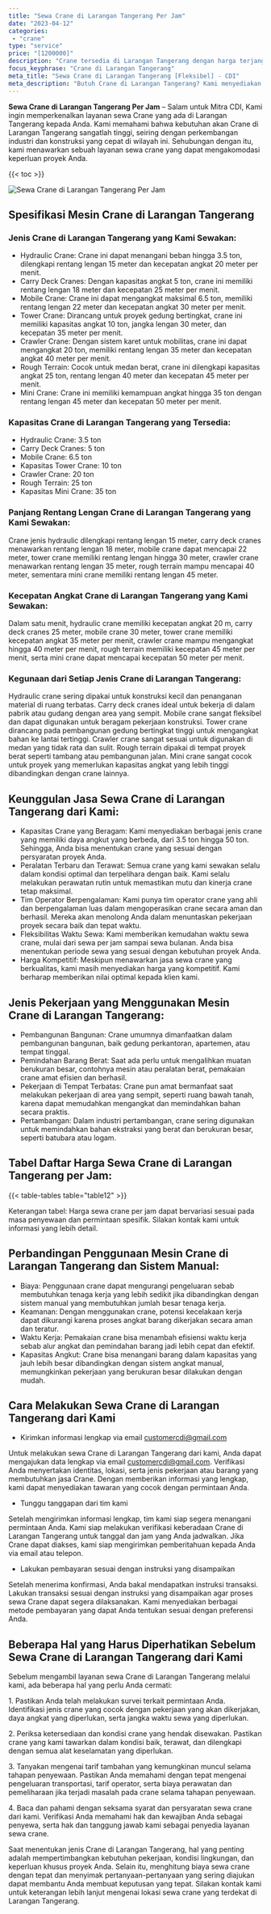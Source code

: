 ```yaml
---
title: "Sewa Crane di Larangan Tangerang Per Jam"
date: "2023-04-12"
categories:
 - "crane"
type: "service"
price: "[1200000]"
description: "Crane tersedia di Larangan Tangerang dengan harga terjangkau. Crane sering digunakan untuk proyek konstruksi sebagai peralatan andal yang efisien. Hubungi kami untuk info lengkap."
focus_keyphrase: "Crane di Larangan Tangerang"
meta_title: "Sewa Crane di Larangan Tangerang [Fleksibel] - CDI"
meta_description: "Butuh Crane di Larangan Tangerang? Kami menyediakan Crane berkualitas untuk pengangkatan berat. Nikmati harga terbaik hari ini."
---
```


**Sewa Crane di Larangan Tangerang Per Jam** – Salam untuk Mitra CDI, Kami ingin memperkenalkan layanan sewa Crane yang ada di Larangan Tangerang kepada Anda. Kami memahami bahwa kebutuhan akan Crane di Larangan Tangerang sangatlah tinggi, seiring dengan perkembangan industri dan konstruksi yang cepat di wilayah ini. Sehubungan dengan itu, kami menawarkan sebuah layanan sewa crane yang dapat mengakomodasi keperluan proyek Anda.

{{< toc >}}

![Sewa Crane di Larangan Tangerang Per Jam](/images/crane/crane-12.jpg)

## Spesifikasi Mesin Crane di Larangan Tangerang

### Jenis Crane di Larangan Tangerang yang Kami Sewakan:

*   Hydraulic Crane: Crane ini dapat menangani beban hingga 3.5 ton, dilengkapi rentang lengan 15 meter dan kecepatan angkat 20 meter per menit.
*   Carry Deck Cranes: Dengan kapasitas angkat 5 ton, crane ini memiliki rentang lengan 18 meter dan kecepatan 25 meter per menit.
*   Mobile Crane: Crane ini dapat mengangkat maksimal 6.5 ton, memiliki rentang lengan 22 meter dan kecepatan angkat 30 meter per menit.
*   Tower Crane: Dirancang untuk proyek gedung bertingkat, crane ini memiliki kapasitas angkat 10 ton, jangka lengan 30 meter, dan kecepatan 35 meter per menit.
*   Crawler Crane: Dengan sistem karet untuk mobilitas, crane ini dapat mengangkat 20 ton, memiliki rentang lengan 35 meter dan kecepatan angkat 40 meter per menit.
*   Rough Terrain: Cocok untuk medan berat, crane ini dilengkapi kapasitas angkat 25 ton, rentang lengan 40 meter dan kecepatan 45 meter per menit.
*   Mini Crane: Crane ini memiliki kemampuan angkat hingga 35 ton dengan rentang lengan 45 meter dan kecepatan 50 meter per menit.

### Kapasitas Crane di Larangan Tangerang yang Tersedia:

*   Hydraulic Crane: 3.5 ton
*   Carry Deck Cranes: 5 ton
*   Mobile Crane: 6.5 ton
*   Kapasitas Tower Crane: 10 ton
*   Crawler Crane: 20 ton
*   Rough Terrain: 25 ton
*   Kapasitas Mini Crane: 35 ton

### Panjang Rentang Lengan Crane di Larangan Tangerang yang Kami Sewakan:

Crane jenis hydraulic dilengkapi rentang lengan 15 meter, carry deck cranes menawarkan rentang lengan 18 meter, mobile crane dapat mencapai 22 meter, tower crane memiliki rentang lengan hingga 30 meter, crawler crane menawarkan rentang lengan 35 meter, rough terrain mampu mencapai 40 meter, sementara mini crane memiliki rentang lengan 45 meter.

### Kecepatan Angkat Crane di Larangan Tangerang yang Kami Sewakan:

Dalam satu menit, hydraulic crane memiliki kecepatan angkat 20 m, carry deck cranes 25 meter, mobile crane 30 meter, tower crane memiliki kecepatan angkat 35 meter per menit, crawler crane mampu mengangkat hingga 40 meter per menit, rough terrain memiliki kecepatan 45 meter per menit, serta mini crane dapat mencapai kecepatan 50 meter per menit.

### Kegunaan dari Setiap Jenis Crane di Larangan Tangerang:

Hydraulic crane sering dipakai untuk konstruksi kecil dan penanganan material di ruang terbatas. Carry deck cranes ideal untuk bekerja di dalam pabrik atau gudang dengan area yang sempit. Mobile crane sangat fleksibel dan dapat digunakan untuk beragam pekerjaan konstruksi. Tower crane dirancang pada pembangunan gedung bertingkat tinggi untuk mengangkat bahan ke lantai tertinggi. Crawler crane sangat sesuai untuk digunakan di medan yang tidak rata dan sulit. Rough terrain dipakai di tempat proyek berat seperti tambang atau pembangunan jalan. Mini crane sangat cocok untuk proyek yang memerlukan kapasitas angkat yang lebih tinggi dibandingkan dengan crane lainnya.

## Keunggulan Jasa Sewa Crane di Larangan Tangerang dari Kami:

*   Kapasitas Crane yang Beragam: Kami menyediakan berbagai jenis crane yang memiliki daya angkut yang berbeda, dari 3.5 ton hingga 50 ton. Sehingga, Anda bisa menentukan crane yang sesuai dengan persyaratan proyek Anda.
*   Peralatan Terbaru dan Terawat: Semua crane yang kami sewakan selalu dalam kondisi optimal dan terpelihara dengan baik. Kami selalu melakukan perawatan rutin untuk memastikan mutu dan kinerja crane tetap maksimal.
*   Tim Operator Berpengalaman: Kami punya tim operator crane yang ahli dan berpengalaman luas dalam mengoperasikan crane secara aman dan berhasil. Mereka akan menolong Anda dalam menuntaskan pekerjaan proyek secara baik dan tepat waktu.
*   Fleksibilitas Waktu Sewa: Kami memberikan kemudahan waktu sewa crane, mulai dari sewa per jam sampai sewa bulanan. Anda bisa menentukan periode sewa yang sesuai dengan kebutuhan proyek Anda.
*   Harga Kompetitif: Meskipun menawarkan jasa sewa crane yang berkualitas, kami masih menyediakan harga yang kompetitif. Kami berharap memberikan nilai optimal kepada klien kami.

## Jenis Pekerjaan yang Menggunakan Mesin Crane di Larangan Tangerang:

*   Pembangunan Bangunan: Crane umumnya dimanfaatkan dalam pembangunan bangunan, baik gedung perkantoran, apartemen, atau tempat tinggal.
*   Pemindahan Barang Berat: Saat ada perlu untuk mengalihkan muatan berukuran besar, contohnya mesin atau peralatan berat, pemakaian crane amat efisien dan berhasil.
*   Pekerjaan di Tempat Terbatas: Crane pun amat bermanfaat saat melakukan pekerjaan di area yang sempit, seperti ruang bawah tanah, karena dapat memudahkan mengangkat dan memindahkan bahan secara praktis.
*   Pertambangan: Dalam industri pertambangan, crane sering digunakan untuk memindahkan bahan ekstraksi yang berat dan berukuran besar, seperti batubara atau logam.

## Tabel Daftar Harga Sewa Crane di Larangan Tangerang per Jam:

{{< table-tables table="table12" >}}

Keterangan tabel: Harga sewa crane per jam dapat bervariasi sesuai pada masa penyewaan dan permintaan spesifik. Silakan kontak kami untuk informasi yang lebih detail.

## Perbandingan Penggunaan Mesin Crane di Larangan Tangerang dan Sistem Manual:

*   Biaya: Penggunaan crane dapat mengurangi pengeluaran sebab membutuhkan tenaga kerja yang lebih sedikit jika dibandingkan dengan sistem manual yang membutuhkan jumlah besar tenaga kerja.
*   Keamanan: Dengan menggunakan crane, potensi kecelakaan kerja dapat dikurangi karena proses angkat barang dikerjakan secara aman dan teratur.
*   Waktu Kerja: Pemakaian crane bisa menambah efisiensi waktu kerja sebab alur angkat dan pemindahan barang jadi lebih cepat dan efektif.
*   Kapasitas Angkut: Crane bisa menangani barang dalam kapasitas yang jauh lebih besar dibandingkan dengan sistem angkat manual, memungkinkan pekerjaan yang berukuran besar dilakukan dengan mudah.

## Cara Melakukan Sewa Crane di Larangan Tangerang dari Kami

*   Kirimkan informasi lengkap via email customercdi@gmail.com

Untuk melakukan sewa Crane di Larangan Tangerang dari kami, Anda dapat mengajukan data lengkap via email customercdi@gmail.com. Verifikasi Anda menyertakan identitas, lokasi, serta jenis pekerjaan atau barang yang membutuhkan jasa Crane. Dengan memberikan informasi yang lengkap, kami dapat menyediakan tawaran yang cocok dengan permintaan Anda.
*   Tunggu tanggapan dari tim kami

Setelah mengirimkan informasi lengkap, tim kami siap segera menangani permintaan Anda. Kami siap melakukan verifikasi keberadaan Crane di Larangan Tangerang untuk tanggal dan jam yang Anda jadwalkan. Jika Crane dapat diakses, kami siap mengirimkan pemberitahuan kepada Anda via email atau telepon.
*   Lakukan pembayaran sesuai dengan instruksi yang disampaikan

Setelah menerima konfirmasi, Anda bakal mendapatkan instruksi transaksi. Lakukan transaksi sesuai dengan instruksi yang disampaikan agar proses sewa Crane dapat segera dilaksanakan. Kami menyediakan berbagai metode pembayaran yang dapat Anda tentukan sesuai dengan preferensi Anda.

## Beberapa Hal yang Harus Diperhatikan Sebelum Sewa Crane di Larangan Tangerang dari Kami

Sebelum mengambil layanan sewa Crane di Larangan Tangerang melalui kami, ada beberapa hal yang perlu Anda cermati:

1\.  Pastikan Anda telah melakukan survei terkait permintaan Anda. Identifikasi jenis crane yang cocok dengan pekerjaan yang akan dikerjakan, daya angkat yang diperlukan, serta jangka waktu sewa yang diperlukan.

2\.  Periksa ketersediaan dan kondisi crane yang hendak disewakan. Pastikan crane yang kami tawarkan dalam kondisi baik, terawat, dan dilengkapi dengan semua alat keselamatan yang diperlukan.

3\.  Tanyakan mengenai tarif tambahan yang kemungkinan muncul selama tahapan penyewaan. Pastikan Anda memahami dengan tepat mengenai pengeluaran transportasi, tarif operator, serta biaya perawatan dan pemeliharaan jika terjadi masalah pada crane selama tahapan penyewaan.

4\.  Baca dan pahami dengan seksama syarat dan persyaratan sewa crane dari kami. Verifikasi Anda memahami hak dan kewajiban Anda sebagai penyewa, serta hak dan tanggung jawab kami sebagai penyedia layanan sewa crane.

Saat menentukan jenis Crane di Larangan Tangerang, hal yang penting adalah mempertimbangkan kebutuhan pekerjaan, kondisi lingkungan, dan keperluan khusus proyek Anda. Selain itu, menghitung biaya sewa crane dengan tepat dan menyimak pertanyaan-pertanyaan yang sering diajukan dapat membantu Anda membuat keputusan yang tepat. Silakan kontak kami untuk keterangan lebih lanjut mengenai lokasi sewa crane yang terdekat di Larangan Tangerang.